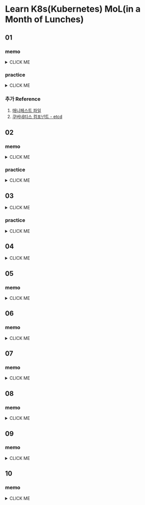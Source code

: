 # Learn K8s(Kubernetes) MoL(in a Month of Lunches)

## 01

### memo
<details><summary>CLICK ME</summary>
<p>


Kuberntes는 컨테이너를 실행하기 위한 플랫폼으로 컨테이너화(containzred)된 애플리케이션을 위해 아래와 같은 기능을 제공한다.
* 컨테이너화된 애플리케이션의 실행
* 순차적 업데이트
* 서비스 레벨 유지 
* 수요에 따른 스케일 확장
<br><br>

Kubernetes에는 두개의 핵심 개념이 있다.
1. 애플리케이션 정의를 위한 `API`
2. 애플리케이션 실행을 위한 `클러스터`
<br><br>

YAML 파일에 앱을 정의하고 Kubernetes에 전달함으로써, Kubernetes는 YAML 파일에 정의된 항목을 수행한다. 
* 사용자는 애플리케이션의 구조를 정의하는 역할
* 정의된 애플리케이션의 실행 및 관리는 Kuberntes의 역할
* YAML 파일을 애플리케이션을 제공하는 모든 컴포넌트의 목록을 담고있는 의미에서 애플리케이션 `매니페스트(manifest)`라고도 부름
  > 매니페스트 파일(manifest file)은 컴퓨팅에서 집합의 일부 또는 논리정연한 단위인 파일들의 그룹을 위한 메타데이터를 포함하는 파일이다. - wikipedia (1)

<br>

Kubernetes 클러스터에는 분산데이터베이스가 있다.
* 애플리케이션에 대한 설정 파일과 API 키 그리고 연결 자격 증명과 같은 데이터를 저장
* Kubernets 클러스터 데이터는 etcd라는 일관적이고 고가용성을 갖는 key-value 저장소를 사용 (2)
<br><br>


</p>
</details>

### practice
<details><summary>CLICK ME</summary>
<p>
  
  
실습을 위한 Kubernetes 구성이 필요한데, macOS 기준으로 [Docker Desktop](https://hub.docker.com/editions/community/docker-ce-desktop-mac) 설치 후 Dashboard에서 kubernetes를 활성화할 수 있다. 

```shell
$ kubectl get nodes
NAME             STATUS   ROLES    AGE   VERSION
docker-desktop   Ready    master   13d   v1.19.3
```


</p>
</details>

### 추가 Reference
1. [매니페스트 파일](https://ko.wikipedia.org/wiki/%EB%A7%A4%EB%8B%88%ED%8E%98%EC%8A%A4%ED%8A%B8_%ED%8C%8C%EC%9D%BC)
2. [쿠버네티스 컴포넌트 - etcd](https://kubernetes.io/ko/docs/concepts/overview/components/#etcd)

## 02

### memo
<details><summary>CLICK ME</summary>
<p>
  
  
Kubernetes는 컨테이너를 클러스터의 단일 노드에서 실행되는 컴퓨팅 단위인 Pod로 래핑한다. 
* Pod에는 Kubernetes에서 관리하는 가상 IP 주소를 할당
* Pod는 단일 컨테이너 또는 다수의 컨테이너 실행이 가능
* Kubernetes는 컨테이너를 직접 실행하지 않고, 노드에 설치된 도커와 같은 컨테이너 런타임에 위임
  * Pod의 컨테이너 ID는 컨테이너를 실행하는 다른 시스템에 대한 참조 
  * CRI(Container Runtime Interface)라는 API를 이용

Controller는 다른 리소스를 관리하는 Kubernetes의 리소스다. 
* Kubernetes API와 함께 시스템의 현재 상태를 관찰하여 리소스 상태에 따라 필요한 부분을 변경
* 다양한 Controller가 있으며, Pod 관리를 위한 주요 컨트롤러로 `Deployment`가 존재
* Controller는 라벨 선택기(label selector)를 사용하여 관리하는 리소스를 식별
  * 라벨을 활용한 리소스 식별
* Controller를 통해 Pod가 할당되는 경우, Controller 부터 리소스 해제
  * Controller는 Pod를 관리하는 주체로, 관리 중인 Pod가 삭제되면 다시 복구

애플리케이션 매니페스트는 JSON 또는 YAML로 작성할 수 있다.
* 선언적으로 작성되어 Kubernets에 원하는 최종 결과를 알리고, 이를 위해 수행해야 할 작업을 결정
* 애플리케이션에 대한 복제본 수, 적용해야하는 자원 제한, 정상 구동 여부, 애플리케이션의 설정 및 데이터를 저장하는 위치등을 지정 가능
  ```yaml
  # Kubernetes API의 버전과 리소스 유형을 지정
  apiVersion: v1
  kind: Pod

  # 리소스에 대한 메타데이터에는 이름(필수) 및 라벨(선택 사항)을 지정 
  metadata:
    name: hello-kiamol-3

  # 스펙은 리소스에 대한 실제 스펙으로, Pod의 경우 최소한 컨테이너 이름 및 이미지와 함께 실행할 컨테이너를 지정 
  spec:
    containers:
      - name: web
        image: kiamol/ch02-hello-kiamol
  ```

</p>
</details>

### practice
<details><summary>CLICK ME</summary>
<p>
  
#### Pod 생성
```shell
$ kubectl run ${POD_NAME} --image=${IMAGE} ${OPTIONS}
```

#### Pod 조회 및 접근
```shell
$ kubectl get pods
$ kubectl get pod ${POD_NAME}
$ kubectl describe pod ${POD_NAME}

# Pod 접속
$ kubectl exec -it ${POD_NAME} -- sh

# Pod 로그 확인
$ kubectl logs ${POD_NAME}
```

#### Pod 삭제
```
$ kubectl delete pod ${POD_NAME}
$ kubectl delete pods --all
```

</p>
</details>

## 03
<details><summary>CLICK ME</summary>
<p>


Kubernetes는 Pod에 가상 환경의 IP 주소를 할당한다.
* Pod는 해당 IP 주소를 통해 Pod 간의 통신을 수행
* Pod의 IP는 Kubernetes API를 통해 검색

Kubernetes는 IP 주소에 서비스 이름을 매핑하기 위해 DNS 서버를 내장한다.
* 서비스에는 자체 IP 주소가 있으며, 사용자가 해당 주소로 요청하면, Kubernetes는 Pod의 실제 IP 주소로 라우팅
* 서비스와 Pod간의 링크는 Deployment와 Pod간의 링크와 같이 레이블 선택기로 설정

Kubernetes의 기본 서비스 타입은 ClusterIP로 구성된다.
* 모든 노드의 Pod가 액세스 할 수 있는 클러스터 전체 IP 주소를 생성
* IP 주소는 클러스터 내에서만 작동하며, Pod간 통신에 활용

LoadBalancer 타입의 서비스는 트래픽을 수신한 노드와 다른 노드에서 실행 중일 수 있는 Pod로 트래픽을 가져오도록 한다.
  ```yaml
  apiVersion: v1
  kind: Service
  metadata:
    name: numbers-web
  spec:
    ports:
      - port: 8080      
        targetPort: 80  
    selector:
      app: numbers-web
    type: LoadBalancer  
  ```
  * 포트 8080을 이용해 수신 대기하고, 포트 80의 Pod로 트래픽을 전달하는 LoadBalancer 서비스
  * 외에 로드밸런서에 의존하지 않는 NodePort 서비스도 존재
 
Kubernetes에서 외부로 트래픽 전달을 위해서는 ExternalName 서비스를 사용할 수 있다.
* 애플리케이션 Pod에서 로컬 이름을 사용 가능
* Kubernetes의 DNS 서버각 Pod 조회 요청시 해당 로컬 이름을 정규화된 외부 이름으로 확인
* DNS의 표준 기능인 CNAME(Canonical NAMEs)을 사용하여 구현
* 다른 옵션으로는 headless 서비스가 존재


</p>
</details>

### practice
<details><summary>CLICK ME</summary>
<p>

#### 예제 Service (`sleep2-service.yaml`)
```yaml
apiVersion: v1  
kind: Service

metadata:
  name: sleep-2 

spec:
  selector:
    app: sleep-2
  ports:
    - port: 80
```

#### Service 생성
```shell
$ kubectl apply -f sleep2-service.yaml
```

#### Service 조회
```shell
$ kubectl get svc ${SERVICE_NAME}
```

#### Service
```shell
$ kubectl delete svc ${SERVICE_NAME}
```

</p>
</details>

## 04
<details><summary>CLICK ME</summary>
<p>


Kubernetes는 ConfigMap 및 Secrets로 설정을 지원한다.
* ConfigMap은 Pod에 로드할 수 있는 일부 데이터를 저장하는 리소스
* ConfigMap이 Pod에 적용되는 시점은 애플리케이션에 다를 수 있지만, 주로 Pod가 교체하면서 적용
* Secrets는 디스크가 아닌 메모리에 저장되며, Kubernetes 내에서 권한제어 및 암호화
* Secrets에 권한이 있는 사람은 평문인 값을 확인 가능

</p>
</details>

## 05

### memo
<details><summary>CLICK ME</summary>
<p>


Kubernetes에는 Pod 지원을 위한 파일시스템이 존재한다. 
* 기본적으로 Pod에 대한 데이터는 영속적이지 않으며, 만약 Pod에 영속적인 데이터 저장을 원한다면 볼륨 생성이 필요
* 클러스터 환경에서 데이터 액세스에 대한 관리는 컴퓨팅에 대한 자원 관리보다 어려운 부분이지만 Kubernetes는 이를 위해 다양한 옵션을 지원

#### Node의 디렉토리에 매핑되는 Volume 사용
* HostPath를 사용하여 데이터를 Node에 물리적으로 저장
* Node간의 데이터를 공유하기에는 적합하지 않은 구성
* Pod에 보안상의 취약점이 있는 경우 Node까지 액세스 가능
  * 액세스 가능한 경로에서 루트 경로로 접근하는 것을 막기 위해 하위 경로에만 접근 제한하는 설정이 가능

> 보편적인 Kubernetes 클러스터 환경에서 사용하기엔 적합하지 않은 설정 

#### PersistentVolume을 사용 (정적 프로비저닝)
* PersistentVolume을 사용하여 클러스터에 스토리지를 추상화
* Pod는 PersistentVolume에 액세스하기 위해 PersistentVolumeClaim (PVC)을 사용해서 요청
  * PVC에는 액세스 모드, 스토리지 크기, 스토리지 클래스를 정의
* Kubernetes는 Claim의 요구사항에 일치하는 기존 PV를 찾으려고하며, 항목이 없는 경우 PVC를 PV에 바인딩
  * 1:1 링크로 인해 PV가 바인딩되면, 다른 PVC에서는 사용 불가
* Pod는 바인딩되지 않은 PVC를 참조하려하는 경우, PVC가 바인딩될때까지 Pending 상태로 유지

#### PersistentVolume을 사용 (동적 프로비저닝)
* PVC를 작성하면, 이를 지원하는 PV가 클러스터의 요청시 작성
* PV를 만들지 않고 PVC를 클러스터에 배포할 수 있는데, 이 경우 Kubernetes가 구동되는 플랫폼에 따라 내부 동작이 다름
  * 예) Docker Desktop의 경우 동적 프로비저닝으로 생성된 PV에 대해 기본 스토리지 클래스의 HostPath 볼륨을 사용



### 추가 Reference
* [볼륨](https://kubernetes.io/ko/docs/concepts/storage/volumes/)


</p>
</details>

## 06

### memo
<details><summary>CLICK ME</summary>
<p>


Kubernetes에서 애플리케이션 확장을 위해서는 Pod를 여러개 실행하면 된다. 
* 컴퓨팅 계층에서 네트워크 및 스토리지를 추상화하기 때문에, 동일한 앱의 복제본인 Pod를 여러개 실행하고 추상화된 계층에 연결
* 복제본인 Pod를 호출함으로써 다중 노드 클러스터에서는 여러 노드에 분산
* `ReplicaSet`을 통해 Pod의 복제본 값을 설정, 보통 `Deplyment` 컨트롤러의 `replicas` 값을 설정하는 방법으로 활용
* Kubernetes 클러스터 내에 들어오는 트래픽 처리를 위해 `LoadBalancer` 서비스를 사용 (엄밀히 따지면 Reverse Proxy)


</p>
</details>

## 07

### memo
<details><summary>CLICK ME</summary>
<p>


Kubernetes는 하나의 Pod 내에 여러 Container를 생성할 수 있다.
* Pod 내의 컨테이너들은 동일한 Pod의 IP 주소를 공유
* Pod 내의 컨테이너들은 컨테이너 내에 자체 파일 시스템을 가질 수 있고, Pod에서 볼륨을 마운트하여 데이터를 공유

컨테이너를 배포하는 형태는 다음과 같은 형태들이 있다.
* 사이드카 패턴: 애플리케이션의 주기능을 담당하는 메인 컨테이너와 메인 컨테이너를 보조하는 서브 컨테이너 구성
* 초기화 패턴: Init 컨테이너를 통해, 메인 컨테이너 실행시 필요한 정보들을 초기화 할 수 있도록 구성
* 앰배서더(ambassador) 패턴: 애플리케이션에서 네트워크를 제어할 수 있도록 구성

</p>
</details>

## 08

### memo
<details><summary>CLICK ME</summary>
<p>


Kubernetes에서 데이터 집약적인 애플리케이션을 위해서는 StatefulSets, Jobs 및 CronJobs와 같은 컨트롤을 활용할 수 있다. 
* StatefulSets: 클러스터링 구성된 애플리케이션을 다루기 위해 활용
  * 고가용성을 위해 기본 인스턴스와 보조 인스턴스로 구성된 경우, 보조 인스턴스를 시작하기 위한 논리적인 순서를 설계 가능 (초기화 패턴 활용)
  * 인스턴스를 0 ~ n까지 순서대로 생성하며, 축소해야하는 경우 역순으로 제거
  * `volumeClamTemplates`를 활용해 스토리지 계층을 추상화하여 Pod가 교체 될 때 Pod와 PVC 사이의 링크를 유지
* Jobs & CronJobs: 데이터 백업 및 조정을 위해 활용
  * `restartPolicy`를 활용해 실패에 대한 응답으로 작업의 동작을 제어
  * 동일한 다수의 Pod를 병렬로 실행하는 워크로드를 수행
  * 데이터베이스 백업 프로세스를 정기적으로 수행하는 작업


</p>
</details>

## 09

### memo
<details><summary>CLICK ME</summary>
<p>


Kubernetes에서 애플리케이션을 배포하는 경우, 애플리케이션의 업데이트를 안전하게 수행하고, 잘못된 경우 업데이트를 일시 중지하고 롤백할 수 있는 매커니즘이 있다.
* 버전이 다른 애플리케이션 간의 배포는 서로 다른 ReplicaSet으로 격리
* Rollout 기록은 단순하기 때문에 추적을 위해 버전 정보(Commit Id 등)을 추가하는것이 유용
* Hot Reload 방식으로 배포에 대한 변경을 하지 않고 ConifgMap을 이용해 애플리케이션의 설정 변경 가능
  * 이 경우 롤백 대상을 알 수 없음
  * vs. 롤백 활성화를 위해 설정 개체를 변경 불가능(immutable)하다고 가정하고, 설정이 변경되는 경우 새 설정 개체를 생성하고 해당 개체를 참조하는 배포 업데이트를 함께 릴리즈 하는 방안 존재 (경우에 따라 각각 장단점 존재)
* Rolling 업데이트의 설정 (Rolling Update 배포 전략의 경우 새 애플리케이션과 이전 버전 애플리케이션이 동시에 존재할 수 있기 때문에 충돌 방지를 위해 설정이 중요) 
  * `maxUnavailable`: 이전 ReplicaSet을 축소
  * `maxSurge`: 새로운 ReplicaSet을 확장
  * `minReadySeconds`: 배포가 대기하는 지연시간 (모든 배포에 적용하는 것을 권장)
  * `progressDeadlineSeconds`: 배포 업데이트가 진행 실패로 간주되기 전에 실행할 수 있는 시간
* DaemonSet과 StatefulSet의 경우에도 RollingUpdate를 기본값으로 갖고, OnDelete 값을 활용 할수도 있음
  * `OnDelete`: 업데이트 되는 시기를 세부적으로 제어 
* 블루-그린 배포: 이전 버전과 새 버전의 애플리케이션이 배포되어 있지만, 서비스의 레이블 선택기를 업데이트하여 하나의 버전만 선택해 운영 가능한 배포 전략
  * 두 버전의 에플리케이션을 구동하기 위한 리소스가 필요하며, 이 경우 앱의 출시 기록을 자체적으로 보존하지 않음
  * 장기적으로 Rolling Update 전략을 취해야 하지만, 초기 도입시에 유용하게 활용 가능한 전략


</p>
</details>

## 10

### memo
<details><summary>CLICK ME</summary>
<p>


Helm은 Kubernetes YAML 파일 세트를 하나의 아티팩으로 관리할 수 있도록 해주며, 이를 통해 누구나 YAML 파일 세트에 액세스할 수 있다면, 단일 Helm 명령으로 앱을 설치할 수 있다.
* `chart`: Helm의 애플리케이션 패키지
  * Kubernetes YAML 매니페스트를 포함
* `repository`: chart를 게시하는 공간
* `release`: chart를 설치하는 동작 

Helm chart 파일 구조
* `chart.yaml` 파일: 이름과 버전을 포함한 차트 메타데이터를 지정
* `values.yaml` 파일: 매개변수의 기본값 설정
* `templates` 폴더: 템플릿화된 Kubernetes 매니페스트를 포함

릴리즈 단계
1. 차트를 zip 아카이브로 패키징
2. 아카이브를 서버에 업로드
3. 레포지토리 인덱스를 업데이트하여 새 차트를 추가

특이 사항
* Helm을 사용하면 모든 작업에 대한 정교한 템플릿을 생성할 수 있다.
* Helm을 통해 동일한 YAML 세트를 여러번 배포하는 경우, Kubernetes는 동일한 리소스만 업데이트한다. 
* Helm의 워크플로우는 kubectl 워크플로우와 호환되지 않는다. 
* Helm chart는 레포지토리에 게시하기 전에 패키징해야 한다.


</p>
</details>
